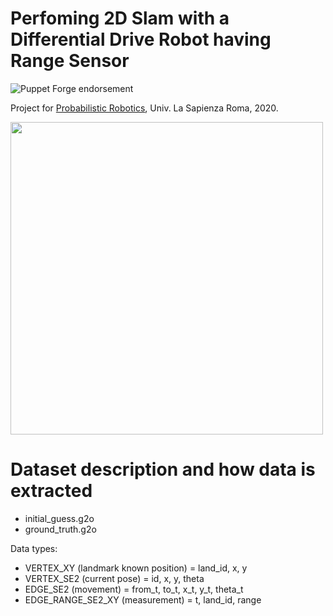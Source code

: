 # Perfoming 2D Slam with a Differential Drive Robot having Range Sensor

![Puppet Forge endorsement](https://img.shields.io/puppetforge/e/camptocamp/openssl?color=light%20green&label=Ubuntu%2016.04%20LTS&logo=Ubuntu)

Project for [Probabilistic Robotics](https://sites.google.com/diag.uniroma1.it/probabilistic-robotics-2019-20), Univ. La Sapienza Roma, 2020.

<a href="https://www.dis.uniroma1.it/"><img src="http://www.dis.uniroma1.it/sites/default/files/marchio%20logo%20eng%20jpg.jpg" width="500"></a>


# Dataset description and how data is extracted
* initial_guess.g2o
* ground_truth.g2o

Data types:
* VERTEX_XY (landmark known position) = land_id, x, y
* VERTEX_SE2 (current pose) = id, x, y, theta
* EDGE_SE2 (movement) = from_t, to_t, x_t, y_t, theta_t
* EDGE_RANGE_SE2_XY (measurement) = t, land_id, range





